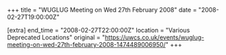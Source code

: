 +++
title = "WUGLUG Meeting on Wed 27th February 2008"
date = "2008-02-27T19:00:00Z"

[extra]
end_time = "2008-02-27T22:00:00Z"
location = "Various Deprecated Locations"
original = "https://uwcs.co.uk/events/wuglug-meeting-on-wed-27th-february-2008-1474489006950/"
+++



